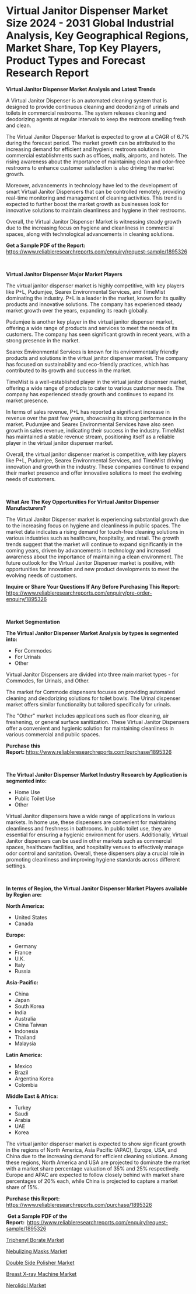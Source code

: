 <p><h1>Virtual Janitor Dispenser Market Size 2024 - 2031 Global Industrial Analysis, Key Geographical Regions, Market Share, Top Key Players, Product Types and Forecast Research Report</h1></p><p><strong>Virtual Janitor Dispenser Market Analysis and Latest Trends</strong></p>
<p><p>A Virtual Janitor Dispenser is an automated cleaning system that is designed to provide continuous cleaning and deodorizing of urinals and toilets in commercial restrooms. The system releases cleaning and deodorizing agents at regular intervals to keep the restroom smelling fresh and clean.</p><p>The Virtual Janitor Dispenser Market is expected to grow at a CAGR of 6.7% during the forecast period. The market growth can be attributed to the increasing demand for efficient and hygienic restroom solutions in commercial establishments such as offices, malls, airports, and hotels. The rising awareness about the importance of maintaining clean and odor-free restrooms to enhance customer satisfaction is also driving the market growth.</p><p>Moreover, advancements in technology have led to the development of smart Virtual Janitor Dispensers that can be controlled remotely, providing real-time monitoring and management of cleaning activities. This trend is expected to further boost the market growth as businesses look for innovative solutions to maintain cleanliness and hygiene in their restrooms.</p><p>Overall, the Virtual Janitor Dispenser Market is witnessing steady growth due to the increasing focus on hygiene and cleanliness in commercial spaces, along with technological advancements in cleaning solutions.</p></p>
<p><strong>Get a Sample PDF of the Report:&nbsp;</strong> <a href="https://www.reliableresearchreports.com/enquiry/request-sample/1895326">https://www.reliableresearchreports.com/enquiry/request-sample/1895326</a></p>
<p>&nbsp;</p>
<p><strong>Virtual Janitor Dispenser Major Market Players</strong></p>
<p><p>The virtual janitor dispenser market is highly competitive, with key players like P+L, Pudumjee, Searex Environmental Services, and TimeMist dominating the industry. P+L is a leader in the market, known for its quality products and innovative solutions. The company has experienced steady market growth over the years, expanding its reach globally.</p><p>Pudumjee is another key player in the virtual janitor dispenser market, offering a wide range of products and services to meet the needs of its customers. The company has seen significant growth in recent years, with a strong presence in the market.</p><p>Searex Environmental Services is known for its environmentally friendly products and solutions in the virtual janitor dispenser market. The company has focused on sustainability and eco-friendly practices, which has contributed to its growth and success in the market.</p><p>TimeMist is a well-established player in the virtual janitor dispenser market, offering a wide range of products to cater to various customer needs. The company has experienced steady growth and continues to expand its market presence.</p><p>In terms of sales revenue, P+L has reported a significant increase in revenue over the past few years, showcasing its strong performance in the market. Pudumjee and Searex Environmental Services have also seen growth in sales revenue, indicating their success in the industry. TimeMist has maintained a stable revenue stream, positioning itself as a reliable player in the virtual janitor dispenser market.</p><p>Overall, the virtual janitor dispenser market is competitive, with key players like P+L, Pudumjee, Searex Environmental Services, and TimeMist driving innovation and growth in the industry. These companies continue to expand their market presence and offer innovative solutions to meet the evolving needs of customers.</p></p>
<p>&nbsp;</p>
<p><strong>What Are The Key Opportunities For Virtual Janitor Dispenser Manufacturers?</strong></p>
<p><p>The Virtual Janitor Dispenser market is experiencing substantial growth due to the increasing focus on hygiene and cleanliness in public spaces. The market data indicates a rising demand for touch-free cleaning solutions in various industries such as healthcare, hospitality, and retail. The growth trends suggest that the market will continue to expand significantly in the coming years, driven by advancements in technology and increased awareness about the importance of maintaining a clean environment. The future outlook for the Virtual Janitor Dispenser market is positive, with opportunities for innovation and new product developments to meet the evolving needs of customers.</p></p>
<p><strong>Inquire or Share Your Questions If Any Before Purchasing This Report:</strong> <a href="https://www.reliableresearchreports.com/enquiry/pre-order-enquiry/1895326">https://www.reliableresearchreports.com/enquiry/pre-order-enquiry/1895326</a></p>
<p>&nbsp;</p>
<p><strong>Market Segmentation</strong></p>
<p><strong>The Virtual Janitor Dispenser Market Analysis by types is segmented into:</strong></p>
<p><ul><li>For Commodes</li><li>For Urinals</li><li>Other</li></ul></p>
<p><p>Virtual Janitor Dispensers are divided into three main market types - for Commodes, for Urinals, and Other. </p><p>The market for Commode dispensers focuses on providing automated cleaning and deodorizing solutions for toilet bowls. The Urinal dispenser market offers similar functionality but tailored specifically for urinals. </p><p>The "Other" market includes applications such as floor cleaning, air freshening, or general surface sanitization. These Virtual Janitor Dispensers offer a convenient and hygienic solution for maintaining cleanliness in various commercial and public spaces.</p></p>
<p><strong>Purchase this Report:&nbsp;</strong><a href="https://www.reliableresearchreports.com/purchase/1895326">https://www.reliableresearchreports.com/purchase/1895326</a></p>
<p>&nbsp;</p>
<p><strong>The Virtual Janitor Dispenser Market Industry Research by Application is segmented into:</strong></p>
<p><ul><li>Home Use</li><li>Public Toilet Use</li><li>Other</li></ul></p>
<p><p>Virtual Janitor dispensers have a wide range of applications in various markets. In home use, these dispensers are convenient for maintaining cleanliness and freshness in bathrooms. In public toilet use, they are essential for ensuring a hygienic environment for users. Additionally, Virtual Janitor dispensers can be used in other markets such as commercial spaces, healthcare facilities, and hospitality venues to effectively manage odor control and sanitation. Overall, these dispensers play a crucial role in promoting cleanliness and improving hygiene standards across different settings.</p></p>
<p>&nbsp;</p>
<p><strong>In terms of Region, the Virtual Janitor Dispenser Market Players available by Region are:</strong></p>
<p>
    <p> <strong> North America: </strong>
        <ul>
            <li>United States</li>
            <li>Canada</li>
        </ul>
        </p> 
    <p> <strong> Europe: </strong>
        <ul>
            <li>Germany</li>
            <li>France</li>
            <li>U.K.</li>
            <li>Italy</li>
            <li>Russia</li>
        </ul>
        </p> 
    <p> <strong> Asia-Pacific: </strong>
        <ul>
            <li>China</li>
            <li>Japan</li>
            <li>South Korea</li>
            <li>India</li>
            <li>Australia</li>
            <li>China Taiwan</li>
            <li>Indonesia</li>
            <li>Thailand</li>
            <li>Malaysia</li>
        </ul>
        </p> 
    <p> <strong> Latin America: </strong>
        <ul>
            <li>Mexico</li>
            <li>Brazil</li>
            <li>Argentina Korea</li>
            <li>Colombia</li>
        </ul>
        </p> 
    <p> <strong> Middle East & Africa: </strong>
        <ul>
            <li>Turkey</li>
            <li>Saudi</li>
            <li>Arabia</li>
            <li>UAE</li>
            <li>Korea</li>
        </ul>
    </p>
    </p>
<p><p>The virtual janitor dispenser market is expected to show significant growth in the regions of North America, Asia Pacific (APAC), Europe, USA, and China due to the increasing demand for efficient cleaning solutions. Among these regions, North America and USA are projected to dominate the market with a market share percentage valuation of 35% and 25% respectively. Europe and APAC are expected to follow closely behind with market share percentages of 20% each, while China is projected to capture a market share of 15%.</p></p>
<p><strong>Purchase this Report: </strong><a href="https://www.reliableresearchreports.com/purchase/1895326">https://www.reliableresearchreports.com/purchase/1895326</a></p>
<p>&nbsp;<strong>Get a Sample PDF of the Report:&nbsp;&nbsp;</strong><a href="https://www.reliableresearchreports.com/enquiry/request-sample/1895326">https://www.reliableresearchreports.com/enquiry/request-sample/1895326</a></p>
<p><strong></strong></p>
<p><p><a href="https://view.publitas.com/reportprime-1/triphenyl-borate-market-provides-a-comprehensive-analysis-including-a-macro-overview-of-the-market-as-well-as-micro-details-such-as-market-size-and-competitive-landscape/">Triphenyl Borate Market</a></p><p><a href="https://frill-swim-3cd.notion.site/Nebulizing-Masks-Market-Research-Report-Unlocks-Analysis-on-the-Market-Financial-Status-Market-Size-214212b7bb9640a98b6541c335838af6">Nebulizing Masks Market</a></p><p><a href="https://meowing-canidae-761.notion.site/Double-Side-Polisher-Market-Size-Focuses-on-Market-Dynamics-In-Depth-Analysis-and-Future-Projection-3ebbc97370834089b45751ca9a43310b">Double Side Polisher Market</a></p><p><a href="https://noble-drawer-34c.notion.site/Breast-X-ray-Machine-Market-Research-Report-Reveals-The-Latest-Trends-And-Opportunities-of-this-Mark-238b48df7a984e9988d1c46d2957acba">Breast X-ray Machine Market</a></p><p><a href="https://view.publitas.com/reportprime-1/nerolidol-market-growth-market-trends-covid-19-impact-and-forecasts-for-period-from-2024-2031/">Nerolidol Market</a></p></p>
